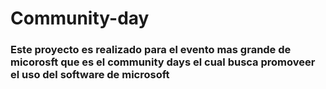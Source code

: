 # Community-day

### Este proyecto es realizado para el evento mas grande de micorosft que es el community days el cual busca promoveer el uso del software de microsoft 
